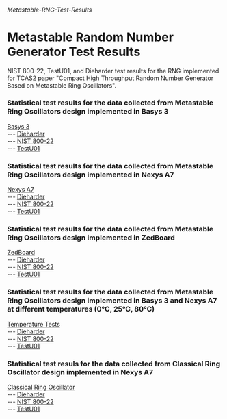 ###### Metastable-RNG-Test-Results

# Metastable Random Number Generator Test Results

NIST 800-22, TestU01, and Dieharder test results for the RNG implemented for TCAS2 paper "Compact High Throughput Random Number Generator Based on Metastable Ring Oscillators".

### Statistical test results for the data collected from Metastable Ring Oscillators design implemented in Basys 3

[Basys 3](../../tree/main/Basys3)\
--- [Dieharder](../../tree/main/Basys3/Dieharder)\
--- [NIST 800-22](../../tree/main/Basys3/NIST_800-22)\
--- [TestU01](../../tree/main/Basys3/TestU01)

### Statistical test results for the data collected from Metastable Ring Oscillators design implemented in Nexys A7

[Nexys A7](../../tree/main/Nexys_A7)\
--- [Dieharder](../../tree/main/Nexys_A7/Dieharder)\
--- [NIST 800-22](../../tree/main/Nexys_A7/NIST_800-22)\
--- [TestU01](../../tree/main/Nexys_A7/TestU01)

### Statistical test results for the data collected from Metastable Ring Oscillators design implemented in ZedBoard

[ZedBoard](../../tree/main/ZedBoard)\
--- [Dieharder](../../tree/main/ZedBoard/Dieharder)\
--- [NIST 800-22](../../tree/main/ZedBoard/NIST_800-22)\
--- [TestU01](../../tree/main/ZedBoard/TestU01)

### Statistical test results for the data collected from Metastable Ring Oscillators design implemented in Basys 3 and Nexys A7 at different temperatures (0°C, 25°C, 80°C)

[Temperature Tests](../../tree/main/Temperature_Tests)\
--- [Dieharder](../../tree/main/Temperature_Tests/0)\
--- [NIST 800-22](../../tree/main/Temperature_Tests/25)\
--- [TestU01](../../tree/main/Temperature_Tests/80)

### Statistical test resuls for the data collected from Classical Ring Oscillator design implemented in Nexys A7 

[Classical Ring Oscillator](../../tree/main/Classical_Ring_Oscillator)\
--- [Dieharder](../../tree/main/Temperature_Tests/0)\
--- [NIST 800-22](../../tree/main/Temperature_Tests/25)\
--- [TestU01](../../tree/main/Temperature_Tests/80)
